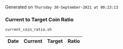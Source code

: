 Generated on `Thursday 30-September-2021 at 00:23:13`

### Current to Target Coin Ratio
`current_coin_ratio.sh`

Date|Current|Target|Ratio
---|---|---|---
